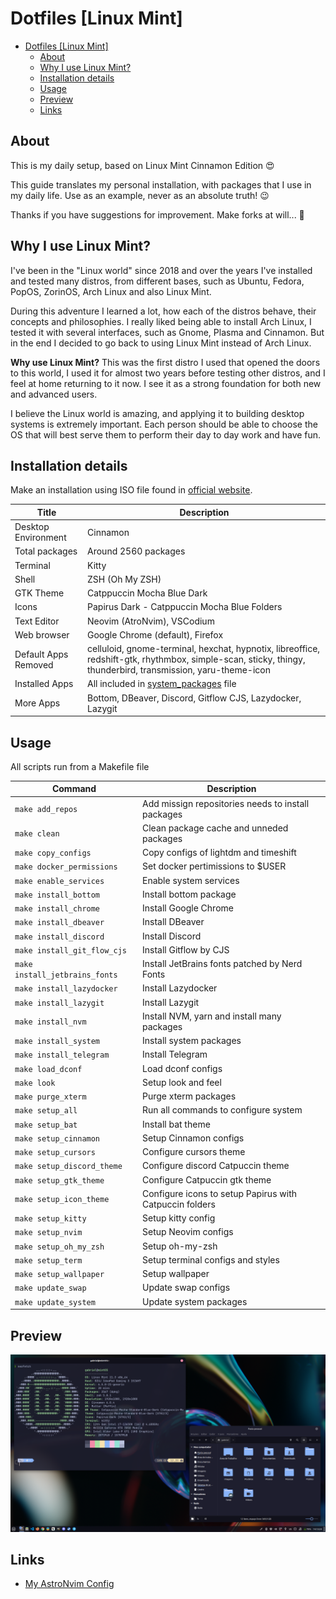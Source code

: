 # Dotfiles \[Linux Mint\]

<!--toc:start-->
- [Dotfiles \[Linux Mint\]](#dotfiles-linux-mint)
  - [About](#about)
  - [Why I use Linux Mint?](#why-i-use-linux-mint)
  - [Installation details](#installation-details)
  - [Usage](#usage)
  - [Preview](#preview)
  - [Links](#links)
<!--toc:end-->

## About

This is my daily setup, based on Linux Mint Cinnamon Edition 😍

This guide translates my personal installation, with packages that I use in my
daily life. Use as an example, never as an absolute truth! 😉

Thanks if you have suggestions for improvement. Make forks at will... 🫣

## Why I use Linux Mint?  

I've been in the "Linux world" since 2018 and over the years I've installed and tested many distros, from different bases, such as Ubuntu, Fedora, PopOS, ZorinOS, Arch Linux and also Linux Mint.  

During this adventure I learned a lot, how each of the distros behave, their concepts and philosophies.
I really liked being able to install Arch Linux, I tested it with several interfaces, such as Gnome, Plasma and Cinnamon. But in the end I decided to go back to using Linux Mint instead of Arch Linux.  

**Why use Linux Mint?** This was the first distro I used that opened the doors to this world, I used it for almost two years before testing other distros, and I feel at home returning to it now. I see it as a strong foundation for both new and advanced users.  

I believe the Linux world is amazing, and applying it to building desktop systems is extremely important. Each person should be able to choose the OS that will best serve them to perform their day to day work and have fun. 

## Installation details

Make an installation using ISO file found in [official website](https://www.linuxmint.com/).

| Title                | Description                                                                                                                                                 |
| -------------------  | ----------------------------------------------------------------------------------------------------------------------------------------------------------- |
| Desktop Environment  | Cinnamon                                                                                                                                                    |
| Total packages       | Around 2560 packages                                                                                                                                        |
| Terminal             | Kitty                                                                                                                                                       |
| Shell                | ZSH (Oh My ZSH)                                                                                                                                             |
| GTK Theme            | Catppuccin Mocha Blue Dark                                                                                                                                  |
| Icons                | Papirus Dark - Catppuccin Mocha Blue Folders                                                                                                                |
| Text Editor          | Neovim (AtroNvim), VSCodium                                                                                                                                 |
| Web browser          | Google Chrome (default), Firefox                                                                                                                            |
| Default Apps Removed | celluloid, gnome-terminal, hexchat, hypnotix, libreoffice, redshift-gtk, rhythmbox, simple-scan, sticky, thingy, thunderbird, transmission, yaru-theme-icon |
| Installed Apps       | All included in [system_packages](./system_packages) file                                                                                                   |
| More Apps            | Bottom, DBeaver, Discord, Gitflow CJS, Lazydocker, Lazygit                                                                                                  |


## Usage

All scripts run from a Makefile file

| Command                        | Description                                             |
| ------------------------------ | ------------------------------------------------------- |
| `make add_repos`               | Add missign repositories needs to install packages      |
| `make clean`                   | Clean package cache and unneded packages                |
| `make copy_configs`            | Copy configs of lightdm and timeshift                   |
| `make docker_permissions`      | Set docker pertimissions to $USER                       |
| `make enable_services`         | Enable system services                                  |
| `make install_bottom`          | Install bottom package                                  |
| `make install_chrome`          | Install Google Chrome                                   |
| `make install_dbeaver`         | Install DBeaver                                         |
| `make install_discord`         | Install Discord                                         |
| `make install_git_flow_cjs`    | Install Gitflow by CJS                                  |
| `make install_jetbrains_fonts` | Install JetBrains fonts patched by Nerd Fonts           |
| `make install_lazydocker`      | Install Lazydocker                                      |
| `make install_lazygit`         | Install Lazygit                                         |
| `make install_nvm`             | Install NVM, yarn and install many packages             |
| `make install_system`          | Install system packages                                 |
| `make install_telegram`        | Install Telegram                                        |
| `make load_dconf`              | Load dconf configs                                      |
| `make look`                    | Setup look and feel                                     |
| `make purge_xterm`             | Purge xterm packages                                    |
| `make setup_all`               | Run all commands to configure system                    |
| `make setup_bat`               | Install bat theme                                       |
| `make setup_cinnamon`          | Setup Cinnamon configs                                  |
| `make setup_cursors`           | Configure cursors theme                                 |
| `make setup_discord_theme`     | Configure discord Catpuccin theme                       |
| `make setup_gtk_theme`         | Configure Catpuccin gtk theme                           |
| `make setup_icon_theme`        | Configure icons to setup Papirus with Catpuccin folders |
| `make setup_kitty`             | Setup kitty config                                      |
| `make setup_nvim`              | Setup Neovim configs                                    |
| `make setup_oh_my_zsh`         | Setup oh-my-zsh                                         |
| `make setup_term`              | Setup terminal configs and styles                       |
| `make setup_wallpaper`         | Setup wallpaper                                         |
| `make update_swap`             | Update swap configs                                     |
| `make update_system`           | Update system packages                                  |


## Preview

![Preview](./assets/preview.png)

## Links

- [My AstroNvim Config](https://github.com/gabrielscaranello/astronvim-config)
